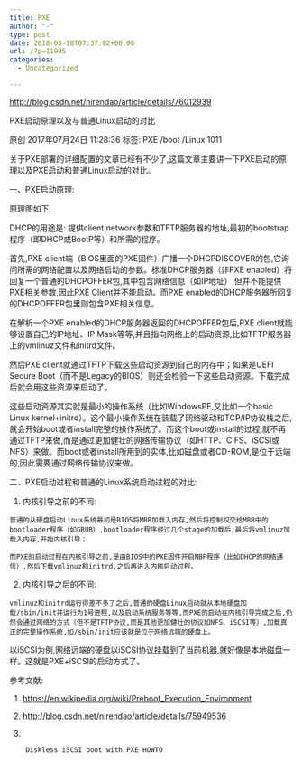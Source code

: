 ```yaml
---
title: PXE
author: "-"
type: post
date: 2018-03-18T07:37:02+00:00
url: /?p=11995
categories:
  - Uncategorized

---
```

http://blog.csdn.net/nirendao/article/details/76012939

PXE启动原理以及与普通Linux启动的对比
  
原创 2017年07月24日 11:28:36 标签: PXE /boot /Linux 1011
  
关于PXE部署的详细配置的文章已经有不少了,这篇文章主要讲一下PXE启动的原理以及PXE启动和普通Linux启动的对比。

一、PXE启动原理: 

原理图如下: 

DHCP的用途是: 提供client network参数和TFTP服务器的地址,最初的bootstrap程序（即DHCP或BootP等）和所需的程序。
  
首先,PXE client端（BIOS里面的PXE固件）广播一个DHCPDISCOVER的包,它询问所需的网络配置以及网络启动的参数。标准DHCP服务器（非PXE enabled）将回复一个普通的DHCPOFFER包,其中包含网络信息（如IP地址）,但并不能提供PXE相关参数,因此PXE Client并不能启动。而PXE enabled的DHCP服务器所回复的DHCPOFFER包里则包含PXE相关信息。
  
在解析一个PXE enabled的DHCP服务器返回的DHCPOFFER包后,PXE client就能够设置自己的IP地址、IP Mask等等,并且指向网络上的启动资源,比如TFTP服务器上的vmlinuz文件和initrd文件。
  
然后PXE client就通过TFTP下载这些启动资源到自己的内存中；如果是UEFI Secure Boot（而不是Legacy的BIOS）则还会检验一下这些启动资源。下载完成后就会用这些资源来启动了。
  
这些启动资源其实就是最小的操作系统（比如WindowsPE,又比如一个basic Linux kernel+initrd）。这个最小操作系统在装载了网络驱动和TCP/IP协议栈之后,就会开始boot或者install完整的操作系统了。而这个boot或install的过程,就不再通过TFTP来做,而是通过更加健壮的网络传输协议（如HTTP、CIFS、iSCSI或NFS）来做。而boot或者install所用到的实体,比如磁盘或者CD-ROM,是位于远端的,因此需要通过网络传输协议来做。

二、PXE启动过程和普通的Linux系统启动过程的对比: 

  1. 内核引导之前的不同: 
  
    普通的从硬盘启动Linux系统最初是BIOS将MBR加载入内存,然后将控制权交给MBR中的bootloader程序（如GRUB）,bootloader程序经过几个stage的加载后,最后将vmlinuz加载入内存,开始内核引导；
  
    而PXE的启动过程在内核引导之前,是由BIOS中的PXE固件开启NBP程序（比如DHCP的网络通信）,然后下载vmlinuz和initrd,之后再进入内核启动过程。 
  2. 内核引导之后的不同: 
  
    vmlinuz和initrd运行得差不多了之后,普通的硬盘Linux启动就从本地硬盘加载/sbin/init并运行为1号进程,以及启动系统服务等等,而PXE的启动在内核引导完成之后,仍然会通过网络的方式（但不是TFTP协议,而是其他更加健壮的协议如NFS、iSCSI等）,加载真正的完整操作系统,如/sbin/init应该就是位于网络远端的硬盘上。

以iSCSI为例,网络远端的硬盘以iSCSI协议挂载到了当前机器,就好像是本地磁盘一样。这就是PXE+iSCSI的启动方式了。

参考文献: 
  
1. https://en.wikipedia.org/wiki/Preboot_Execution_Environment

  1. http://blog.csdn.net/nirendao/article/details/75949536

  2. 
      
        Diskless iSCSI boot with PXE HOWTO
      
    
    
    